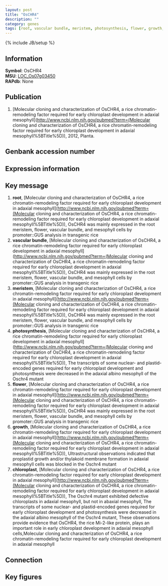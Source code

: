 ```yaml
---
layout: post
title: "OsCHR4"
description: ""
category: genes
tags: [root, vascular bundle, meristem, photosynthesis, flower, growth, chloroplast]
---
```

{% include JB/setup %}

## Information
__Symbol__: OsCHR4  
__MSU__: [LOC_Os07g03450](http://rice.plantbiology.msu.edu/cgi-bin/ORF_infopage.cgi?orf=LOC_Os07g03450)  
__RAPdb__: None  

## Publication
1. [Molecular cloning and characterization of OsCHR4, a rice chromatin-remodeling factor required for early chloroplast development in adaxial mesophyll](http://www.ncbi.nlm.nih.gov/pubmed?term=(Molecular cloning and characterization of OsCHR4, a rice chromatin-remodeling factor required for early chloroplast development in adaxial mesophyll%5BTitle%5D)), 2012, Planta.

## Genbank accession number

## Expression information

## Key message
1. __root__, [Molecular cloning and characterization of OsCHR4, a rice chromatin-remodeling factor required for early chloroplast development in adaxial mesophyll](http://www.ncbi.nlm.nih.gov/pubmed?term=(Molecular cloning and characterization of OsCHR4, a rice chromatin-remodeling factor required for early chloroplast development in adaxial mesophyll%5BTitle%5D)),  OsCHR4 was mainly expressed in the root meristem, flower, vascular bundle, and mesophyll cells by promoter::GUS analysis in transgenic rice
2. __vascular bundle__, [Molecular cloning and characterization of OsCHR4, a rice chromatin-remodeling factor required for early chloroplast development in adaxial mesophyll](http://www.ncbi.nlm.nih.gov/pubmed?term=(Molecular cloning and characterization of OsCHR4, a rice chromatin-remodeling factor required for early chloroplast development in adaxial mesophyll%5BTitle%5D)),  OsCHR4 was mainly expressed in the root meristem, flower, vascular bundle, and mesophyll cells by promoter::GUS analysis in transgenic rice
3. __meristem__, [Molecular cloning and characterization of OsCHR4, a rice chromatin-remodeling factor required for early chloroplast development in adaxial mesophyll](http://www.ncbi.nlm.nih.gov/pubmed?term=(Molecular cloning and characterization of OsCHR4, a rice chromatin-remodeling factor required for early chloroplast development in adaxial mesophyll%5BTitle%5D)),  OsCHR4 was mainly expressed in the root meristem, flower, vascular bundle, and mesophyll cells by promoter::GUS analysis in transgenic rice
4. __photosynthesis__, [Molecular cloning and characterization of OsCHR4, a rice chromatin-remodeling factor required for early chloroplast development in adaxial mesophyll](http://www.ncbi.nlm.nih.gov/pubmed?term=(Molecular cloning and characterization of OsCHR4, a rice chromatin-remodeling factor required for early chloroplast development in adaxial mesophyll%5BTitle%5D)),  The transcripts of some nuclear- and plastid-encoded genes required for early chloroplast development and photosynthesis were decreased in the adaxial albino mesophyll of the Oschr4 mutant
5. __flower__, [Molecular cloning and characterization of OsCHR4, a rice chromatin-remodeling factor required for early chloroplast development in adaxial mesophyll](http://www.ncbi.nlm.nih.gov/pubmed?term=(Molecular cloning and characterization of OsCHR4, a rice chromatin-remodeling factor required for early chloroplast development in adaxial mesophyll%5BTitle%5D)),  OsCHR4 was mainly expressed in the root meristem, flower, vascular bundle, and mesophyll cells by promoter::GUS analysis in transgenic rice
6. __growth__, [Molecular cloning and characterization of OsCHR4, a rice chromatin-remodeling factor required for early chloroplast development in adaxial mesophyll](http://www.ncbi.nlm.nih.gov/pubmed?term=(Molecular cloning and characterization of OsCHR4, a rice chromatin-remodeling factor required for early chloroplast development in adaxial mesophyll%5BTitle%5D)),  Ultrastructural observations indicated that proplastid growth and/or thylakoid membrane formation in adaxial mesophyll cells was blocked in the Oschr4 mutant
7. __chloroplast__, [Molecular cloning and characterization of OsCHR4, a rice chromatin-remodeling factor required for early chloroplast development in adaxial mesophyll](http://www.ncbi.nlm.nih.gov/pubmed?term=(Molecular cloning and characterization of OsCHR4, a rice chromatin-remodeling factor required for early chloroplast development in adaxial mesophyll%5BTitle%5D)),  The Oschr4 mutant exhibited defective chloroplasts in adaxial mesophyll, but not in abaxial mesophyll, The transcripts of some nuclear- and plastid-encoded genes required for early chloroplast development and photosynthesis were decreased in the adaxial albino mesophyll of the Oschr4 mutant, These observations provide evidence that OsCHR4, the rice Mi-2-like protein, plays an important role in early chloroplast development in adaxial mesophyll cells,Molecular cloning and characterization of OsCHR4, a rice chromatin-remodeling factor required for early chloroplast development in adaxial mesophyll

## Connection

## Key figures


